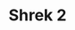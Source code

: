 ---
movieId: m_2
title: Shrek 2
genre: Animacion Comedia
distributed: DreamWorks Pictures
release: 19 de mayo de 2004
language: ENGLISH
synopsis: Algunos meses después de que el ogro Shrek y la princesa Fiona se conocieran y contrajeran matrimonio, el príncipe encantador va en la búsqueda de Fiona para rescatarla y desposarla, pero se sorprende después de encontrar en su lugar al lobo feroz que le informa que ella esta en su luna de miel. A su regreso al pantano ambos ogros son sorprendidos por Burro que les informa que los estuvo esperando mientras cuidaba su hogar negligentemente, aunque Shrek quiere deshacerse de él para seguir disfrutando de su matrimonio con Fiona al poco tiempo reciben una invitación real de parte de los reyes de Muy Muy Lejano y los padres de Fiona que anhelan ver a su hija habiéndose enterado de que por fin fue rescatada y liberada de su maleficio.
actorsId: [a_1,a_2]
directorId: d_2
---